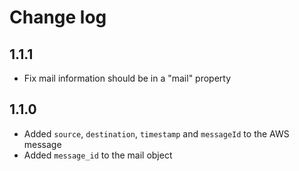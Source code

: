 # Change log

## 1.1.1

- Fix mail information should be in a "mail" property

## 1.1.0

- Added `source`, `destination`, `timestamp` and `messageId` to the AWS message
- Added `message_id` to the mail object
